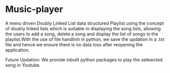 # Music-player
A menu driven Doubly Linked List data structured Playlist using the concept of doubly linked lists which is suitable in displaying the song lists, allowing the users to add a song, delete a song and display the list of songs in the playlist.With the use of file handlinh in python, we save the updation in a .txt file and hence we ensure there is no data loss after reopening the application.

Future Updation:
 We provide inbuilt python packages to play the selewcted song in Youtube.

